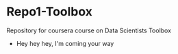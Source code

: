 # Repo1-Toolbox
Repository for coursera course on Data Scientists Toolbox
* Hey hey hey, I'm coming your way
